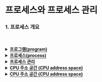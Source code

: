 # 프로세스와 프로세스 관리

### 1. 프로세스 개요

 <br>
 <br>

<details>
  <summary><span style="border-bottom:0.05em solid"><strong>프로그램(program)</strong></span></summary>
    <ul>
     ✓ 하드디스크 등의 저장 매체에 저장되어 있는 실행이 가능한 파일
  </ul>
</details>
<details>
  <summary><span style="border-bottom:0.05em solid"><strong>프로세스(process)</strong></span></summary>
    <ul>
      ✓ 프로그램이 메모리(주기억장치)에 적재되어 실행 중인 프로그램</li>  
       ➢ 필요한 모든 자원(코드 공간, 데이터 공간, 스택 공간, 힙 공간)을 할당 받음
     <details>
  <summary><span style="border-bottom:0.05em solid"><strong>✓ 프로세스의 특징(Computer Architecture)</strong></span></summary>
    <ul>
    <li> 운영체제는 프로그램을 메모리 적재하고 프로세스로 다룸 (프로그램 → 프로세스)</li>
    <li> 운영체제는 프로세스에게 실행에 필요한 메모리 할당하고 이곳에 코드와 데이터 등 적재</li>
    <li> 프로세스들은 서로 독립적인 메모리 공간을 가짐. 다른 프로세스의 영역에 접근 불허(보호)</li>
    <li> 운영체제는 각 프로세스의 메모리 위치와 크기 정보를 관리한다.</li>
    <li> 운영체제는 프로세스마다 고유한 번호(프로세스 ID) 할당</li>
    <li> 프로세스의 관한 모든 정보는 커널에 의해 관리</li>
    <li> 프로세스는 실행 – 대기 – 잠자기 – 대기 – 실행 - 종료 등의 생명 주기를 가짐</li>
    <li> 프로세스 생성, 실행, 대기, 종료 등의 모든 관리는 커널에 의해 수행</li>
  </ul>

</details>
  </ul>
</details>

<details>
  <summary><span style="border-bottom:0.05em solid"><strong>프로세스 관리</strong></span></summary>
    <ul>
    ✓ 프로세스의 생성에서 종료까지, 관리는 모두 커널에 의해 이루어짐<br> 
     <ul>
     ➢ 커널은 커널 영역에 프로세스 테이블(시스템에 한 개만 존재)을 만들고, 이 테이블을 이용해 프로세스들 목록을 관리
  </ul>
</details>


<details>
  <summary><span style="border-bottom:0.05em solid"><strong>CPU 주소 공간 (CPU address space)</strong></span></summary>
    <ul>
      <li>✓ CPU가 주소선을 통해 액세스할 수 있는 전체 물리 메모리 공간</li>
      <li>✓ CPU 주소 공간 크기</li>
       <ul>➢ CPU 주소선(An-1 ~ A0)의 수에 의해 결정
        <li>cPU → 32개의 주소선(A31 ~ A0) 지원 → 232 개의 주소 → 232 바이트 → 4GB 주소 공간</li>  <br> 
           ➢ 하나의 번지에 할당되는 저장 공간 크기는 1B(바이트)이며 주소 공간은 0 번지부터 시작</ul>  <br> 
     <li>✓ CPU 주소 공간보다 큰 메모리?</li>  <br> 
</ul>➢ 있어도 액세스 불가능</ul>  <br> 
    ✓ CPU 주소 공간보다 작은 양의 메모리?  <br> 
     <ul>
     ➢ 가능하며 CPU가 설치된 메모리의 주소 영역을 넘어 액세스하면 시스템 오류  <br> 
    <ul>❖ 예) 32비트 CPU를 가진 컴퓨터(4GB까지 메모리 액세스 가능)에 2GB의 메모리가 설치되어 있을 때 2GB를 넘어서 액세스하면없는 메모리를 액세스하므로 심각한 오류 발생</ul>  <br> 
      </ul>
  </ul>
</details>
<details>
  <summary><span style="border-bottom:0.05em solid"><strong>CPU 주소 공간 (CPU address space)</strong></span></summary>
    <ul>
    ✓ 프로그램이 운영체제에 의해 프로세스로 변경되면 항상 사용자 공간에 4개의 구성 요소가 생성됨<br> 
 <ul>➢ 이 영역을 ‘프로세스 (영역)’ 또는 ‘프로세스 이미지‘ 라고도 표현</ul><br>
    ✓ 4개의 메모리 영역(프로세스)<br>   
      <ul>① 코드(code) 영역<br>   
      <ul>② 데이터(data) 영역<br>   
      <ul>③ 힙(heap) 영역<br>   
      <ul>④ 스택(stack) 영역<br>   
   ✓ 각 영역의 특성 및 공유 사용(메모리 사용량 절약)을 위해서 4개의 영역으로 분리<br>   
   ✓ 프로세스의 크기는 CPU가 액세스 할 수 있는 범위보다 클 수 없으며<br>   
<ul>➢ 각 프로그램 마다 코드, 데이터 등의 크기가 다르기 때문임<br>   
<ul>➢ 또한 실행 중에도 힙 영역, 스택 영역의 크기가 달라져 프로세스의 크기가 변함<br>   
  </ul>
</details>

